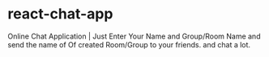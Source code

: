 # react-chat-app
Online Chat Application | Just Enter Your Name and Group/Room Name and send the name of Of created Room/Group to your friends. and chat a lot.
